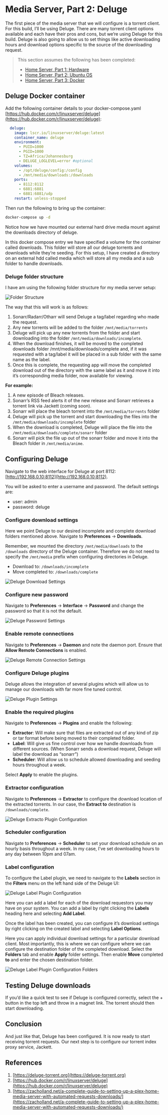 # Media Server, Part 2: Deluge

The first piece of the media server that we will configure is a torrent client. For this build, I’ll be using Deluge. There are many torrent client options available and each have their pros and cons, but we’re using Deluge for this build. Deluge is also going to allow us to set things like active downloading hours and download options specific to the source of the downloading request.

> This section assumes the following has been completed:
>
> * [Home Server, Part 1: Hardware](2031617.html)
> * [Home Server, Part 2: Ubuntu OS](14024705.html)
> * [Home Server, Part 3: Docker](1900552.html)

<!-- Table of Contents -->

## Deluge Docker container

Add the following container details to your docker-compose.yaml [https://hub.docker.com/r/linuxserver/deluge](https://hub.docker.com/r/linuxserver/deluge):

```yaml
  deluge:
    image: lscr.io/linuxserver/deluge:latest
    container_name: deluge
    environment:
      - PUID=1000
      - PGID=1000
      - TZ=Africa/Johannesburg
      - DELUGE_LOGLEVEL=error #optional
    volumes:
      - /opt/deluge/config:/config
      - /mnt/media/downloads:/downloads
    ports:
      - 8112:8112
      - 6881:6881
      - 6881:6881/udp
    restart: unless-stopped
```

Then run the following to bring up the container:

```bash
docker-compose up -d
```

Notice how we have mounted our external hard drive media mount against the downloads directory of deluge.

In this docker compose entry we have specified a volume for the container called downloads. This folder will store all our deluge torrents and downloads while they’re seeding. For this setup, I have created a directory on an external hdd called media which will store all my media and a sub folder to handle downloads.

### Deluge folder structure

I have am using the following folder structure for my media server setup:

![Folder Structure](./media-server-2-deluge-images/17399854.png)

The way that this will work is as follows:

1. Sonarr/Radarr/Otharr will send Deluge a tag/label regarding who made the request.
2. Any new torrents will be added to the folder `/mnt/media/torrents`
3. Deluge will pick up any new torrents from the folder and start downloading into the folder `/mnt/media/downloads/incomplete`.
4. When the download finishes, it will be moved to the completed downloads folder /mnt/media/downloads/complete and, if it was requested with a tag/label it will be placed in a sub folder with the same name as the label.
5. Once this is complete, the requesting app will move the completed download out of the directory with the same label as it and move it into it’s corresponding media folder, now available for viewing.

**For example:**

1. A new episode of Bleach releases.
2. Sonarr’s RSS feed alerts it of the new release and Sonarr retrieves a torrent link via Jackett (coming soon).
3. Sonarr will place the bleach torrent into the `/mnt/media/torrents` folder
4. Deluge will pick up the torrent and start downloading the files into the `/mnt/media/downloads/incomplete` folder
5. When the download is completed, Deluge will place the file into the `/mnt/media/downloads/complete/sonarr` folder
6. Sonarr will pick the file up out of the sonarr folder and move it into the Bleach folder in `/mnt/media/anime`.

## Configuring Deluge

Navigate to the web interface for Deluge at port 8112: [http://192.168.0.10:8112](http://192.168.0.10:8112).

You will be asked to enter a username and password. The default settings are:

* user: admin
* password: deluge

### Configure download settings

Here we point Deluge to our desired incomplete and complete download folders mentioned above. Navigate to **Preferences** → **Downloads**.

Remember, we mounted the directory `/mnt/media/downloads` to the `/downloads` directory of the Deluge container. Therefore we do not need to specify the `/mnt/media` prefix when configuring directories in Deluge.

* Download to: `/downloads/incomplete`
* Move completed to: `/downloads/complete`

![Deluge Download Settings](./media-server-2-deluge-images/17334317.png)

### Configure new password

Navigate to **Preferences** → **Interface** → **Password** and change the password so that it is not the default.

![Deluge Password Settings](./media-server-2-deluge-images/17465345.png)

### Enable remote connections

Navigate to **Preferences** → **Daemon** and note the daemon port. Ensure that **Allow Remote Connections** is enabled.

![Deluge Remote Connection Settings](./media-server-2-deluge-images/17465363.png)

### Configure Deluge plugins

Deluge allows the integration of several plugins which will allow us to manage our downloads with far more fine tuned control.

![Deluge Plugin Settings](./media-server-2-deluge-images/17432597.png)

### Enable the required plugins

Navigate to **Preferences** → **Plugins** and enable the following:

* **Extractor**: Will make sure that files are extracted out of any kind of zip or tar format before being moved to their completed folder.
* **Label**: Will give us fine control over how we handle downloads from different sources. (When Sonarr sends a download request, Deluge will label the download as “sonarr”)
* **Scheduler**: Will allow us to schedule allowed downloading and seeding hours throughout a week.

Select **Apply** to enable the plugins.

### Extractor configuration

Navigate to **Preferences** → **Extractor** to configure the download location of the extracted torrents. In our case, the **Extract to** destination is `/downloads/complete`.

![Deluge Extracto Plugin Configuration](./media-server-2-deluge-images/17432605.png)

### Scheduler configuration

Navigate to **Preferences** → **Scheduler** to set your download schedule on an hourly basis throughout a week. In my case, I’ve set downloading hours to any day between 10pm and 07am.

### Label configuration

To configure the Label plugin, we need to navigate to the **Labels** section in the **Filters** menu on the left hand side of the Deluge UI:

![Deluge Label Plugin Configuration](./media-server-2-deluge-images/17465375.png)

Here you can add a label for each of the download requestors you may have on your system. You can add a label by right clicking the **Labels** heading here and selecting **Add Label**.

Once the label has been created, you can configure it’s download settings by right clicking on the created label and selecting **Label Options**.

Here you can apply individual download settings for a particular download client. Most importantly, this is where we can configure where we can configure the destination folder of the completed download. Select the **Folders** tab and enable **Apply** folder settings. Then enable **Move** completed **to** and enter the chosen destination folder.

![Deluge Label Plugin Configuration Folders](./media-server-2-deluge-images/17399862.png)

## Testing Deluge downloads

If you’d like a quick test to see if Deluge is configured correctly, select the + button in the top left and throw in a magnet link. The torrent should then start downloading.

## Conclusion

And just like that, Deluge has been configured. It is now ready to start receiving torrent requests. Our next step is to configure our torrent index proxy service, Jackett.

## References

1. [https://deluge-torrent.org](https://deluge-torrent.org)
2. [https://hub.docker.com/r/linuxserver/deluge](https://hub.docker.com/r/linuxserver/deluge)
3. [https://zacholland.net/a-complete-guide-to-setting-up-a-plex-home-media-server-with-automated-requests-downloads/](https://zacholland.net/a-complete-guide-to-setting-up-a-plex-home-media-server-with-automated-requests-downloads/)

